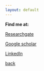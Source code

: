 ```yaml
---
layout: default
---
```


**Find me at:**

[Researchgate](https://www.researchgate.net/profile/Dunia_Del_Carpio)

[Google scholar](https://scholar.google.com/citations?user=bCllZPcAAAAJ&hl=en)

[LinkedIn](https://au.linkedin.com/in/dunia-pino-del-carpio-7331a749)


[back](./)

